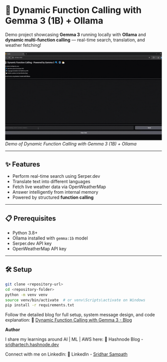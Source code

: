 # 🚀 Dynamic Function Calling with Gemma 3 (1B) + Ollama

Demo project showcasing **Gemma 3** running locally with **Ollama** and **dynamic multi-function calling** — real-time search, translation, and weather fetching!

![Demo of Dynamic Function Calling with Gemma 3](Demo/Demo_Gemma3_function_calling.gif)
*Demo of Dynamic Function Calling with Gemma 3 (1B) + Ollama*


---

## ✨ Features

- Perform real-time search using Serper.dev
- Translate text into different languages
- Fetch live weather data via OpenWeatherMap
- Answer intelligently from internal memory
- Powered by structured **function calling**

---

## 📋 Prerequisites

- Python 3.8+
- Ollama installed with `gemma:1b` model
- Serper.dev API key
- OpenWeatherMap API key

---

## 🛠️ Setup

```bash
git clone <repository-url>
cd <repository-folder>
python -m venv venv
source venv/bin/activate  # or venv\Scripts\activate on Windows
pip install -r requirements.txt
```
Follow the detailed blog for full setup, system message design, and code explanation:
🔗 [Dynamic Function Calling with Gemma 3 - Blog](https://sridhartech.hashnode.dev/preview/680f081299b9a5473cfa19a5)

**Author**

I share my learnings around AI | ML | AWS here:
🔗 Hashnode Blog - [sridhartech.hashnode.dev](https://sridhartech.hashnode.dev/)

Connect with me on LinkedIn:
🔗 LinkedIn - [Sridhar Sampath](https://www.linkedin.com/in/sridharsampath89/)
